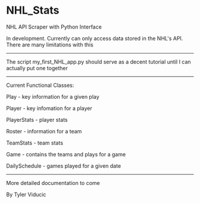 # NHL_Stats
NHL API Scraper with Python Interface

In development. Currently can only access data stored in the NHL's API.  There are many limitations with this
_____________________________________________________________________________________________________________

The script my_first_NHL_app.py should serve as a decent tutorial until I can actually put one together
_____________________________________________________________________________________________________________


Current Functional Classes:

Play - key information for a given play

Player - key infomation for a player 

PlayerStats - player stats

Roster - information for a team

TeamStats - team stats

Game - contains the teams and plays for a game

DailySchedule - games played for a given date
_____________________________________________________________________________________________________________


More detailed documentation to come

By Tyler Viducic

